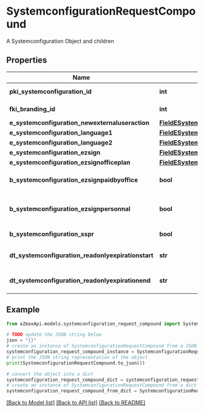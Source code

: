 # SystemconfigurationRequestCompound

A Systemconfiguration Object and children

## Properties

Name | Type | Description | Notes
------------ | ------------- | ------------- | -------------
**pki_systemconfiguration_id** | **int** | The unique ID of the Systemconfiguration | [optional] 
**fki_branding_id** | **int** | The unique ID of the Branding | [optional] 
**e_systemconfiguration_newexternaluseraction** | [**FieldESystemconfigurationNewexternaluseraction**](FieldESystemconfigurationNewexternaluseraction.md) |  | 
**e_systemconfiguration_language1** | [**FieldESystemconfigurationLanguage1**](FieldESystemconfigurationLanguage1.md) |  | 
**e_systemconfiguration_language2** | [**FieldESystemconfigurationLanguage2**](FieldESystemconfigurationLanguage2.md) |  | 
**e_systemconfiguration_ezsign** | [**FieldESystemconfigurationEzsign**](FieldESystemconfigurationEzsign.md) |  | [optional] 
**e_systemconfiguration_ezsignofficeplan** | [**FieldESystemconfigurationEzsignofficeplan**](FieldESystemconfigurationEzsignofficeplan.md) |  | [optional] 
**b_systemconfiguration_ezsignpaidbyoffice** | **bool** | Whether if Ezsign is paid by the company or not | [optional] 
**b_systemconfiguration_ezsignpersonnal** | **bool** | Whether if we allow the creation of personal files in eZsign | 
**b_systemconfiguration_sspr** | **bool** | Whether if we allow SSPR | 
**dt_systemconfiguration_readonlyexpirationstart** | **str** | The start date where the system will be in read only | [optional] 
**dt_systemconfiguration_readonlyexpirationend** | **str** | The end date where the system will be in read only | [optional] 

## Example

```python
from eZmaxApi.models.systemconfiguration_request_compound import SystemconfigurationRequestCompound

# TODO update the JSON string below
json = "{}"
# create an instance of SystemconfigurationRequestCompound from a JSON string
systemconfiguration_request_compound_instance = SystemconfigurationRequestCompound.from_json(json)
# print the JSON string representation of the object
print(SystemconfigurationRequestCompound.to_json())

# convert the object into a dict
systemconfiguration_request_compound_dict = systemconfiguration_request_compound_instance.to_dict()
# create an instance of SystemconfigurationRequestCompound from a dict
systemconfiguration_request_compound_from_dict = SystemconfigurationRequestCompound.from_dict(systemconfiguration_request_compound_dict)
```
[[Back to Model list]](../README.md#documentation-for-models) [[Back to API list]](../README.md#documentation-for-api-endpoints) [[Back to README]](../README.md)


